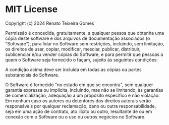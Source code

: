 # MIT License

Copyright (c) 2024 Renato Teixeira Gomes

Permissão é concedida, gratuitamente, a qualquer pessoa que obtenha uma cópia deste software e dos arquivos de documentação associados (o "Software"), para lidar no Software sem restrições, incluindo, sem limitação, os direitos de usar, copiar, modificar, mesclar, publicar, distribuir, sublicenciar e/ou vender cópias do Software, e para permitir que pessoas a quem o Software seja fornecido o façam, sujeito às seguintes condições:

A condição acima deve ser incluída em todas as cópias ou partes substanciais do Software.

O Software é fornecido "no estado em que se encontra", sem qualquer garantia expressa ou implícita, incluindo, mas não se limitando, às garantias de comercialização, adequação a um propósito específico e não violação. Em nenhum caso os autores ou detentores dos direitos autorais serão responsáveis por qualquer reclamação, dano ou outra responsabilidade, seja em uma ação de contrato, ato ilícito ou outro, resultante de ou em conexão com o Software ou o uso ou outros negócios no Software.